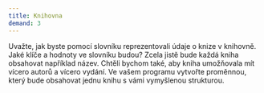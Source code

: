 ```yaml
---
title: Knihovna
demand: 3
---
```


Uvažte, jak byste pomocí slovníku reprezentovali údaje o knize v knihovně. Jaké klíče a hodnoty ve slovníku budou? Zcela jistě bude každá kniha obsahovat například název. Chtěli bychom také, aby kniha umožňovala mít vícero autorů a vícero vydání. Ve vašem programu vytvořte proměnnou, který bude obsahovat jednu knihu s vámi vymyšlenou strukturou.
